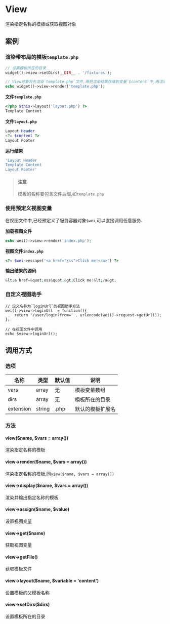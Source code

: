 View
====

渲染指定名称的模板或获取视图对象

案例
----

### 渲染带布局的模板`template.php`

```php
// 设置模板所在的目录
widget()->view->setDirs(__DIR__ . '/fixtures');

// View对象将先渲染`template.php`文件,再把渲染结果存储到变量`$content`中,再渲染layout.php文件,并输出运行结果
echo widget()->view->render('template.php');
```

**文件`template.php`**

```php
<?php $this->layout('layout.php') ?>
Template Content
```

**文件`layout.php`**

```php
Layout Header
<?= $content ?>
Layout Footer
```

**运行结果**

```php
'Layout Header
Template Content
Layout Footer'
```

> #### 注意
>
> 模板的名称要包含文件后缀,如`template.php`

### 使用预定义视图变量

在视图文件中,已经预定义了服务容器对象`$wei`,可以直接调用任意服务.

**加载视图文件**

```php
echo wei()->view->render('index.php');
```

**视图文件`index.php`**

```php
<?= $wei->escape('<a href="xss">Click me!</a>') ?>
```

**输出结果的源码**

```php
&lt;a href=&quot;xss&quot;&gt;Click me!&lt;/a&gt;
```

### 自定义视图助手

```
// 定义名称为`loginUrl`的视图助手方法
wei()->view->loginUrl  = function(){
    return '/user/login?from=' . urlencode(wei()->request->getUrl());
};

// 在视图文件中调用
echo $view->loginUrl();
```

调用方式
--------

### 选项

名称                | 类型    | 默认值    | 说明
--------------------|---------|-----------|------
vars                | array   | 无        | 模板变量数组
dirs                | array   | 无        | 模板所在的目录
extension           | string  | .php      | 默认的模板扩展名

### 方法

#### view($name, $vars = array())
渲染指定名称的模板

#### view->render($name, $vars = array())
渲染指定名称的模板,同`view($name, $vars = array())`

#### view->display($name, $vars = array())
渲染并输出指定名称的模板

#### view->assign($name, $value)
设置视图变量

#### view->get($name)
获取视图变量

#### view->getFile()
获取模板文件

#### view->layout($name, $variable = 'content')
设置模板的父模板名称

#### view->setDirs($dirs)
设置模板所在的目录
